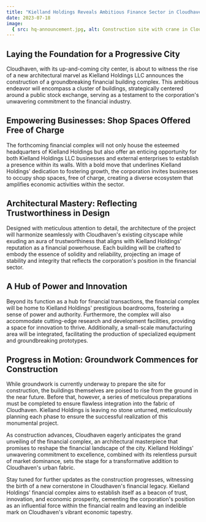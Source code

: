 ```yaml
---
title: "Kielland Holdings Reveals Ambitious Finance Sector in Cloudhaven"
date: 2023-07-18
image:
  { src: hq-announcement.jpg, alt: Construction site with crane in Cloudhaven }
---
```


## Laying the Foundation for a Progressive City

Cloudhaven, with its up-and-coming city center, is about to witness the rise of a new architectural marvel as Kielland Holdings LLC announces the construction of a groundbreaking financial building complex. This ambitious endeavor will encompass a cluster of buildings, strategically centered around a public stock exchange, serving as a testament to the corporation's unwavering commitment to the financial industry.

## Empowering Businesses: Shop Spaces Offered Free of Charge

The forthcoming financial complex will not only house the esteemed headquarters of Kielland Holdings but also offer an enticing opportunity for both Kielland Holdings LLC businesses and external enterprises to establish a presence within its walls. With a bold move that underlines Kielland Holdings' dedication to fostering growth, the corporation invites businesses to occupy shop spaces, free of charge, creating a diverse ecosystem that amplifies economic activities within the sector.

## Architectural Mastery: Reflecting Trustworthiness in Design

Designed with meticulous attention to detail, the architecture of the project will harmonize seamlessly with Cloudhaven's existing cityscape while exuding an aura of trustworthiness that aligns with Kielland Holdings' reputation as a financial powerhouse. Each building will be crafted to embody the essence of solidity and reliability, projecting an image of stability and integrity that reflects the corporation's position in the financial sector.

## A Hub of Power and Innovation

Beyond its function as a hub for financial transactions, the financial complex will be home to Kielland Holdings' prestigious boardrooms, fostering a sense of power and authority. Furthermore, the complex will also accommodate cutting-edge research and development facilities, providing a space for innovation to thrive. Additionally, a small-scale manufacturing area will be integrated, facilitating the production of specialized equipment and groundbreaking prototypes.

## Progress in Motion: Groundwork Commences for Construction

While groundwork is currently underway to prepare the site for construction, the buildings themselves are poised to rise from the ground in the near future. Before that, however, a series of meticulous preparations must be completed to ensure flawless integration into the fabric of Cloudhaven. Kielland Holdings is leaving no stone unturned, meticulously planning each phase to ensure the successful realization of this monumental project.

As construction advances, Cloudhaven eagerly anticipates the grand unveiling of the financial complex, an architectural masterpiece that promises to reshape the financial landscape of the city. Kielland Holdings' unwavering commitment to excellence, combined with its relentless pursuit of market dominance, sets the stage for a transformative addition to Cloudhaven's urban fabric.

Stay tuned for further updates as the construction progresses, witnessing the birth of a new cornerstone in Cloudhaven's financial legacy. Kielland Holdings' financial complex aims to establish itself as a beacon of trust, innovation, and economic prosperity, cementing the corporation's position as an influential force within the financial realm and leaving an indelible mark on Cloudhaven's vibrant economic tapestry.

